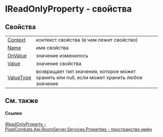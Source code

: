# IReadOnlyProperty - свойства




## Свойства
<table>
<tr>
<td><a href="af3e1c75-3548-3b77-2d99-863304cde8f7">Context</a></td>
<td>контекст свойства (в чем лежит свойство)</td></tr>
<tr>
<td><a href="69834cc4-b41d-c86c-180c-ee7abfd5781c">Name</a></td>
<td>имя свойства</td></tr>
<tr>
<td><a href="faf8cdf5-c246-1dd9-bb1a-3c02c1a66c7a">OnValue</a></td>
<td>значение изменилось</td></tr>
<tr>
<td><a href="646430e6-6c56-c046-8d11-d88c3e3cfcb4">Value</a></td>
<td>значение свойства</td></tr>
<tr>
<td><a href="21a9d847-3438-55af-d1e8-80ef5b0a8eb3">ValueType</a></td>
<td>возвращает тип значения, которое может хранить или null, если может хранить любое значение</td></tr>
</table>

## См. также


#### Ссылки
<a href="f6a49c5a-4951-c094-ef7e-66a1e82d853b">IReadOnlyProperty - </a>  
<a href="7a6d0ac1-2a42-0f0a-dc90-e72ae4f99370">PixelCombats.Api.RoomServer.Services.Properties - пространство имён</a>  
